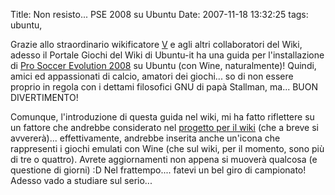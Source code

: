 Title: Non resisto... PSE 2008 su Ubuntu
Date:  2007-11-18 13:32:25
tags: ubuntu,

Grazie allo straordinario wikificatore [V][1] e agli altri
collaboratori del Wiki, adesso il Portale Giochi del Wiki di Ubuntu-it ha una
guida per l'installazione di [Pro Soccer Evolution 2008][2] su Ubuntu (con
Wine, naturalmente)! Quindi, amici ed appassionati di calcio, amatori dei
giochi... so di non essere proprio in regola con i dettami filosofici GNU di
papà Stallman, ma... BUON DIVERTIMENTO!


Comunque, l'introduzione di questa
guida nel wiki, mi ha fatto riflettere su un fattore che andrebbe considerato
nel [progetto per il wiki][3] (che a breve si avvererà)... effettivamente,
andrebbe inserita anche un'icona che rappresenti i giochi emulati con Wine
(che sul wiki, per il momento, sono più di tre o quattro). Avrete
aggiornamenti non appena si muoverà qualcosa (e questione di giorni) :D Nel
frattempo.... fatevi un bel giro di campionato! Adesso vado a studiare sul
serio...

   [1]: http://wiki.ubuntu-it.org/V

   [2]: http://wiki.ubuntu-it.org/Giochi/Sport/ProEvolutionSoccer2008

   [3]: http://dl.dropbox.com/u/369614/blog/public_html/FradeveOpenblog/posts/2007/11/aggiornamenti-dal-portale-giochi.html
